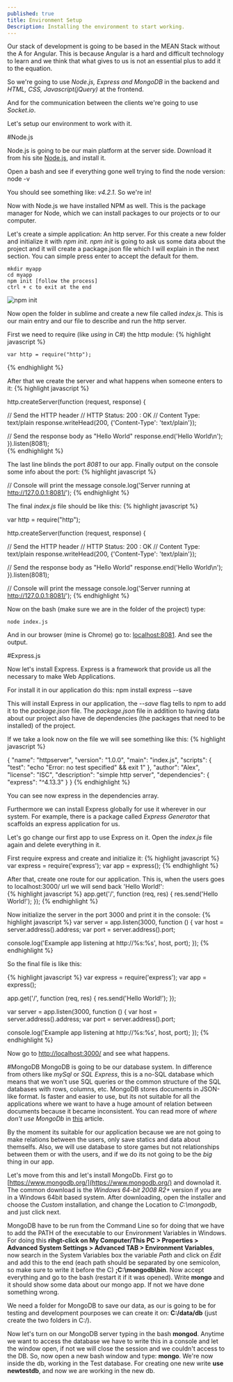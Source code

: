 ```yaml
---
published: true
title: Environment Setup
Description: Installing the environment to start working.
---
```







Our stack of development is going to be based in the MEAN Stack without the A for Angular. This is because Angular is a hard and difficult technology to learn and we think that what gives to us is not an essential plus to add it to the equation. 

So we're going to use *Node.js, Express and MongoDB* in the backend and *HTML, CSS, Javascript(jQuery)* at the frontend. 

And for the communication between the clients we're going to use *Socket.io*.

Let's setup our environment to work with it.

#Node.js

Node.js is going to be our main platform at the server side. Download it from his site [Node.js](!https://nodejs.org/), and install it.

Open a bash and see if everything gone well trying to find the node version:
	node -v

You should see something like: *v4.2.1*. So we're in! 

Now with Node.js we have installed NPM as well. This is the package manager for Node, which we can install packages to our projects or to our computer. 

Let's create a simple application: An http server. For this create a new folder and initialize it with *npm init*. *npm init* is going to ask us some data about the project and it will create a package.json file which I will explain in the next section. You can simple press enter to accept the default for them. 

	mkdir myapp
    cd myapp
    npm init [follow the process]
    ctrl + c to exit at the end

![npm init](http://i.imgur.com/arQobZz.gif)

Now open the folder in sublime and create a new file called *index.js*. This is our main entry and our file to describe and run the http server.

First we need to require (like *using* in C#) the http module:
{% highlight javascript %}

	var http = require("http");
{% endhighlight %}

After that we create the server and what happens when someone enters to it:
{% highlight javascript %}

http.createServer(function (request, response) {

// Send the HTTP header 
// HTTP Status: 200 : OK
// Content Type: text/plain
response.writeHead(200, {'Content-Type': 'text/plain'});

// Send the response body as "Hello World"
response.end('Hello World\n');
}).listen(8081);	
{% endhighlight %}

The last line blinds the port *8081* to our app. Finally output on the console some info about the port: 
{% highlight javascript %}

// Console will print the message
console.log('Server running at http://127.0.0.1:8081/');
{% endhighlight %}


The final *index.js* file should be like this:
{% highlight javascript %}

var http = require("http");

http.createServer(function (request, response) {

// Send the HTTP header 
// HTTP Status: 200 : OK
// Content Type: text/plain
response.writeHead(200, {'Content-Type': 'text/plain'});

// Send the response body as "Hello World"
response.end('Hello World\n');
}).listen(8081);

// Console will print the message
console.log('Server running at http://127.0.0.1:8081/');
{% endhighlight %}


Now on the bash (make sure we are in the folder of the project) type:

	node index.js

And in our browser (mine is Chrome) go to: [localhost:8081](localhost:8081). And see the output.

#Express.js

Now let's install Express. Express is a framework that provide us all the necessary to make Web Applications.

For install it in our application do this:
	npm install express --save

This will install Express in our application, the *--save* flag tells to npm to add it to the *package.json* file. The *package.json* file in addition to having data about our project also have de dependencies (the packages that need to be installed) of the project. 

If we take a look now on the file we will see something like this:
{% highlight javascript %}

{
  "name": "httpserver",
  "version": "1.0.0",
  "main": "index.js",
  "scripts": {
  		"test": "echo \"Error: no test specified\" && exit 1"
   },
  "author": "Alex",
  "license": "ISC",
  "description": "simple http server",
  "dependencies": {
  		"express": "^4.13.3"
   }
}
{% endhighlight %}

You can see now express in the dependencies array.

Furthermore we can install Express globally for use it wherever in our system. For example, there is a package called *Express Generator* that scaffolds an express application for us. 

Let's go change our first app to use Express on it. Open the *index.js* file again and delete everything in it. 

First require express and create and initialize it:
{% highlight javascript %}
var express = require('express');
var app = express();
{% endhighlight %}

After that, create one route for our application. This is, when the users goes to localhost:3000/ url we will send back 'Hello World!':    
{% highlight javascript %}
app.get('/', function (req, res) {
res.send('Hello World!');
});
{% endhighlight %}

    
Now initialize the server in the port 3000 and print it in the console: 
{% highlight javascript %}
var server = app.listen(3000, function () {
var host = server.address().address;
var port = server.address().port;

console.log('Example app listening at http://%s:%s', host, port);
});
{% endhighlight %}

    
So the final file is like this:

{% highlight javascript %}
var express = require('express');
var app = express();

app.get('/', function (req, res) {
res.send('Hello World!');
});

var server = app.listen(3000, function () {
var host = server.address().address;
var port = server.address().port;

console.log('Example app listening at http://%s:%s', host, port);
});
{% endhighlight %}

Now go to [http://localhost:3000/](http://localhost:3000/) and see what happens.


#MongoDB
MongoDB is going to be our database system. In difference from others like *mySql* or *SQL Express*, this is a no-SQL database which means that we won't use SQL queries or the common structure of the SQL databases with rows, columns, etc. MongoDB stores documents in JSON-like format. Is faster and easier to use, but its not suitable for all the applications where we want to have a huge amount of relation between documents because it became inconsistent. You can read more of *where don't use MongoDb* in [this](http://www.sarahmei.com/blog/2013/11/11/why-you-should-never-use-mongodb/) article. 

By the moment its suitable for our application because we are not going to make relations between the users, only save statics and data about themselfs. Also, we will use database to store games but not relationships between them or with the users, and if we do its not going to be the *big* thing in our app. 

Let's move from this and let's install MongoDb. First go to [https://www.mongodb.org/](https://www.mongodb.org/) and downolad it. The common download is the *Windows 64-bit 2008 R2+* version if you are in a Windows 64bit based system. After downloading, open the installer and choose the *Custom* installation, and change the Location to *C:\mongodb*, and just click next. 

MongoDB have to be run from the Command Line so for doing that we have to add the PATH of the executable to our Environment Variables in Windows. For doing this **rihgt-click on My Computer/This PC > Properties > Advanced System Settings > Advanced TAB > Environment Variables**, now search in the System Variables box the variable *Path* and click on *Edit* and add this to the end (each path should be separated by one semicolon, so make sure to write it before the C) **;C:\mongodb\bin**. Now accept everything and go to the bash (restart it if it was opened). Write **mongo** and it should show some data about our mongo app. If not we have done something wrong. 

We need a folder for MongoDB to save our data, as our is going to be for testing and development pourposes we can create it on: **C:/data/db** (just create the two folders in C:/). 

Now let's turn on our MongoDB server typing in the bash **mongod**. Anytime we want to access the database we have to write this in a console and let the window open, if not we will close the session and we couldn't access to the DB. So, now open a new bash window and type: **mongo**. We're now inside the db, working in the Test database. For creating one new write **use newtestdb**, and now we are working in the new db.
